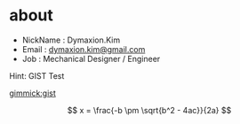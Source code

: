 # about

* NickName : Dymaxion.Kim
* Email : dymaxion.kim@gmail.com
* Job : Mechanical Designer / Engineer

Hint: GIST Test

[gimmick:gist](adf22c7c98696ffca4be)

<html>
<script src="https://gist.github.com/dymaxionkim/adf22c7c98696ffca4be.js"></script>
</html>


$$ x = \frac{-b \pm \sqrt{b^2 - 4ac}}{2a} $$


[](https://www.youtube.com/watch?v=PU4oXnMg3rE)

